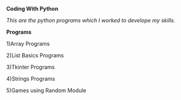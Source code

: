 **Coding With Python**

_This are the python programs which I worked to develope my skills._

****Programs****

1)Array Programs

2)List Basics Programs

3)Tkinter Programs

4)Strings Programs

5)Games using Random Module
